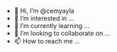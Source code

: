 - 👋 Hi, I’m @cemyayla
- 👀 I’m interested in ...
- 🌱 I’m currently learning ...
- 💞️ I’m looking to collaborate on ...
- 📫 How to reach me ...

<!---
cemyayla/cemyayla is a ✨ special ✨ repository because its `README.md` (this file) appears on your GitHub profile.
You can click the Preview link to take a look at your changes.
--->
